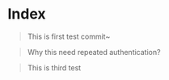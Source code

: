 # Index
> This is first test commit~


> Why this need repeated authentication? 


> This is third test